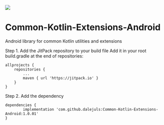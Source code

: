 [![](https://jitpack.io/v/dalejuls/Common-Kotlin-Extensions-Android.svg)](https://jitpack.io/#dalejuls/Common-Kotlin-Extensions-Android)


# Common-Kotlin-Extensions-Android
Android library for common Kotlin utilities and extensions

Step 1. Add the JitPack repository to your build file
Add it in your root build.gradle at the end of repositories:

	allprojects {
		repositories {
			...
			maven { url 'https://jitpack.io' }
		}
	}
  

Step 2. Add the dependency

	dependencies {
	        implementation 'com.github.dalejuls:Common-Kotlin-Extensions-Android:1.0.01'
	}
